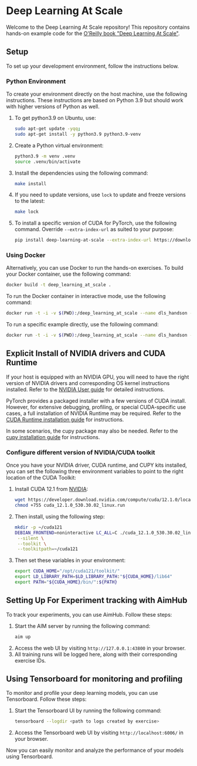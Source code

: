 # Deep Learning At Scale 

Welcome to the Deep Learning At Scale repository! This repository contains hands-on example code for the [O'Reilly book "Deep Learning At Scale"](https://www.oreilly.com/library/view/deep-learning-at/9781098145279/).

## Setup 

To set up your development environment, follow the instructions below.

### Python Environment 
To create your environment directly on the host machine, use the following instructions. These instructions are based on Python 3.9 but should work with higher versions of Python as well. 

1. To get python3.9 on Ubuntu, use:

    ```bash
    sudo apt-get update -yqq; 
    sudo apt-get install -y python3.9 python3.9-venv 
    ```

2. Create a Python virtual environment:
    ```bash
    python3.9 -m venv .venv
    source .venv/bin/activate
    ```

3. Install the dependencies using the following command:
    ```bash
    make install
    ```

4. If you need to update versions, use `lock` to update and freeze versions to the latest:
    ```bash
    make lock
    ```

5. To install a specific version of CUDA for PyTorch, use the following command. Override `--extra-index-url` as suited to your purpose:
    ```bash
    pip install deep-learning-at-scale --extra-index-url https://download.pytorch.org/whl/cu118
    ```

### Using Docker 
Alternatively, you can use Docker to run the hands-on exercises. To build your Docker container, use the following command:
```bash
docker build -t deep_learning_at_scale .
```

To run the Docker container in interactive mode, use the following command:
```bash
docker run -t -i -v $(PWD):/deep_learning_at_scale --name dls_handson --entrypoint bash deep-learning-at-scale
```

To run a specific example directly, use the following command:
```bash
docker run -t -i -v $(PWD):/deep_learning_at_scale --name dls_handson --entrypoint bash deep-learning-at-scale chapter_2 has_black_patch train
```

## Explicit Install of NVIDIA drivers and CUDA Runtime

If your host is equipped with an NVIDIA GPU, you will need to have the right version of NVIDIA drivers and corresponding OS kernel instructions installed. Refer to the [NVIDIA User guide](https://docs.nvidia.com/cuda/cuda-installation-guide-linux/) for detailed instructions.

PyTorch provides a packaged installer with a few versions of CUDA install. However, for extensive debugging, profiling, or special CUDA-specific use cases, a full installation of NVIDIA Runtime may be required. Refer to the [CUDA Runtime installation guide](https://developer.nvidia.com/cuda-downloads) for instructions.

In some scenarios, the cupy package may also be needed. Refer to the [cupy installation guide](https://docs.cupy.dev/en/latest/install.html) for instructions.

### Configure different version of NVIDIA/CUDA toolkit
Once you have your NVIDIA driver, CUDA runtime, and CUPY kits installed, you can set the following three environment variables to point to the right location of the CUDA Toolkit:

1. Install CUDA 12.1 from [NVIDIA](https://developer.nvidia.com/cuda-12-1-0-download-archive?target_os=Linux&target_arch=x86_64&Distribution=WSL-Ubuntu&target_version=2.0&target_type=runfile_local):
   ```bash
   wget https://developer.download.nvidia.com/compute/cuda/12.1.0/local_installers/cuda_12.1.0_530.30.02_linux.run
   chmod +755 cuda_12.1.0_530.30.02_linux.run
   ```
2. Then install, using the following step:
   ```bash
   mkdir -p ~/cuda121
   DEBIAN_FRONTEND=noninteractive LC_ALL=C ./cuda_12.1.0_530.30.02_linux.run \
    --silent \
    --toolkit \
    --toolkitpath=~/cuda121
   ```
3. Then set these variables in your environment:
   ```bash
   export CUDA_HOME="/opt/cuda121/toolkit/"
   export LD_LIBRARY_PATH=$LD_LIBRARY_PATH:"${CUDA_HOME}/lib64"
   export PATH="${CUDA_HOME}/bin/":${PATH}
   ```

## Setting Up For Experiment tracking with AimHub
To track your experiments, you can use AimHub. Follow these steps:

1. Start the AIM server by running the following command:
    ```bash
    aim up
    ```
2. Access the web UI by visiting `http://127.0.0.1:43800` in your browser.
3. All training runs will be logged here, along with their corresponding exercise IDs.


## Using Tensorboard for monitoring and profiling

To monitor and profile your deep learning models, you can use Tensorboard. Follow these steps:

1. Start the Tensorboard UI by running the following command:
    ```bash
    tensorboard --logdir <path to logs created by exercise>
    ```

2. Access the Tensorboard web UI by visiting `http://localhost:6006/` in your browser.

Now you can easily monitor and analyze the performance of your models using Tensorboard.

